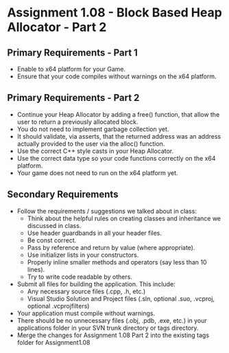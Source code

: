 ---
---

# Assignment 1.08 - Block Based Heap Allocator - Part 2

## Primary Requirements - Part 1

- Enable to x64 platform for your Game.
- Ensure that your code compiles without warnings on the x64 platform.

## Primary Requirements - Part 2

- Continue your Heap Allocator by adding a free() function, that allow the user to return a previously allocated block.
- You do not need to implement garbage collection yet.
- It should validate, via asserts, that the returned address was an address actually provided to the user via the alloc() function.
- Use the correct C++ style casts in your Heap Allocator.
- Use the correct data type so your code functions correctly on the x64 platform.
- Your game does not need to run on the x64 platform yet.

## Secondary Requirements

- Follow the requirements / suggestions we talked about in class:
  - Think about the helpful rules on creating classes and inheritance we discussed in class.
  - Use header guardbands in all your header files.
  - Be const correct.
  - Pass by reference and return by value (where appropriate).
  - Use initializer lists in your constructors.
  - Properly inline smaller methods and operators (say less than 10 lines).
  - Try to write code readable by others.
- Submit all files for building the application. This include:
  - Any necessary source files (.cpp, .h, etc.)
  - Visual Studio Solution and Project files (.sln, optional .suo, .vcproj, optional .vcprojfilters)
- Your application must compile without warnings.
- There should be no unnecessary files (.obj, .pdb, .exe, etc.) in your applications folder in your SVN trunk directory or tags directory.
- Merge the changes for Assignment 1.08 Part 2 into the existing tags folder for Assignment1.08